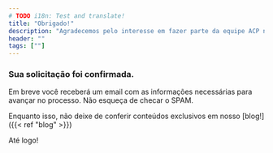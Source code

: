 ```yaml
---
# TODO i18n: Test and translate!
title: "Obrigado!"
description: "Agradecemos pelo interesse em fazer parte da equipe ACP nos EUA"
header: ""
tags: [""]
---
```


### Sua solicitação foi confirmada.

Em breve você receberá um email com as informações necessárias para avançar no processo. Não esqueça de checar o SPAM.

Enquanto isso, não deixe de conferir conteúdos exclusivos em nosso [blog!]({{< ref "blog" >}})

Até logo!